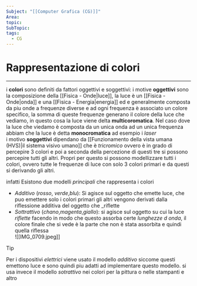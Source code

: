 ```yaml
---
Subject: "[[Computer Grafica (CG)]]"
Area: 
topic: 
SubTopic: 
tags:
  - CG
---
```



# Rappresentazione di colori
---
i __colori__ sono definiti da fattori oggettivi e soggettivi:
i motive __oggettivi__ sono la composizione della [[Fisica - Onde|luce]], la luce è un [[Fisica - Onde|onda]]  e una [[Fisica - Energia|energia]] ed e generalmente composta da piu onde a frequenze diverse e ad ogni frequenza è associato un colore specifico, la somma di queste frequenze generano il colore della luce che vediamo, in questo cosa la luce viene delta __multicoromatica__. Nel caso dove la luce che viedamo è composta da un unica onda ad un unica frequenza abbiam che la luce è detta __monocromatica__ ad esempio i _laser_  
i motivo __soggettivi__  dipendano da [[Funzionamento della vista umana (HVS)|il sistema visivo umano]] che è _tricromico_  ovvero è in grado di percepire 3 colori e poi a seconda della percezione di questi tre si possono percepire tutti gli altri.
Propri per questo si possono modellizzare tutti i colori, ovvero tutte le frequenze di luce con solo 3 colori primari e da questi si derivando gli altri.

infatti Esistono due modelli _principali_ che rappresenta i colori
-  _Additivo_ (_rosso_, _verde_,_blu_): Si agisce sul oggetto che emette luce, che puo emettere solo i colori primari gli altri vengono derivati dalla riflessione additiva del oggetto che _riflette 
-  _Sottrattivo_ (_chano_,_magenta_,_giallo_): si agisce sul oggetto su cui la luce _riflette_ facendo in modo che questo assorba certe _lunghezze d onda_, il colore finale che si vede è la parte che non è stata assorbita e quindi quella riflessa   
![[IMG_0709.jpeg]]

>[!tip] 
> Per i dispositivi _elettrici_ viene usato il modello _additivo_ siccome questi emettono luce e sono quindi piu adatti ad implementare questo modello. 
>si usa invece il modello _sotrattivo_ nei colori per la pittura o nelle stampanti e altro 





 

